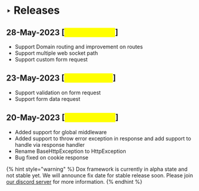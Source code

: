 # ‣ Releases

## 28-May-2023 \[<mark style="color:yellow;">**1.0.0-alpha.2**</mark>]

* Support Domain routing and improvement on routes
* Support multiple web socket path
* Support custom form request

## 23-May-2023 \[<mark style="color:yellow;">**1.0.0-alpha.1**</mark>]

* Support validation on form request
* Support form data request

## 20-May-2023 \[<mark style="color:yellow;">**1.0.0-alpha.0**</mark>]

* Added support for global middleware
* Added support to throw error exception in response and add support to handle via response handler
* Rename BaseHttpException to HttpException
* Bug fixed on cookie response



{% hint style="warning" %}
Dox framework is currently in alpha state and not stable yet. We will announce fix date for stable release soon. Please join [our discord server](https://discord.gg/tfN9Zs9cxu) for more information.
{% endhint %}
